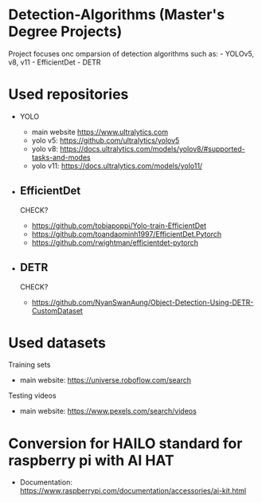 # Detection-Algorithms (Master's Degree Projects)

Project focuses onc omparsion of detection algorithms such as:
    - YOLOv5, v8, v11
    - EfficientDet
    - DETR

# Used repositories 
* YOLO
    - main website https://www.ultralytics.com
    - yolo v5: https://github.com/ultralytics/yolov5
    - yolo v8: https://docs.ultralytics.com/models/yolov8/#supported-tasks-and-modes
    - yolo v11: https://docs.ultralytics.com/models/yolo11/
    
* EfficientDet
    - 
    CHECK?
    - https://github.com/tobiapoppi/Yolo-train-EfficientDet
    - https://github.com/toandaominh1997/EfficientDet.Pytorch
    - https://github.com/rwightman/efficientdet-pytorch

* DETR
    - 
    CHECK?
    - https://github.com/NyanSwanAung/Object-Detection-Using-DETR-CustomDataset

# Used datasets

Training sets
* main website: https://universe.roboflow.com/search

Testing videos
* main website: https://www.pexels.com/search/videos

# Conversion for HAILO standard for raspberry pi with AI HAT

* Documentation: https://www.raspberrypi.com/documentation/accessories/ai-kit.html